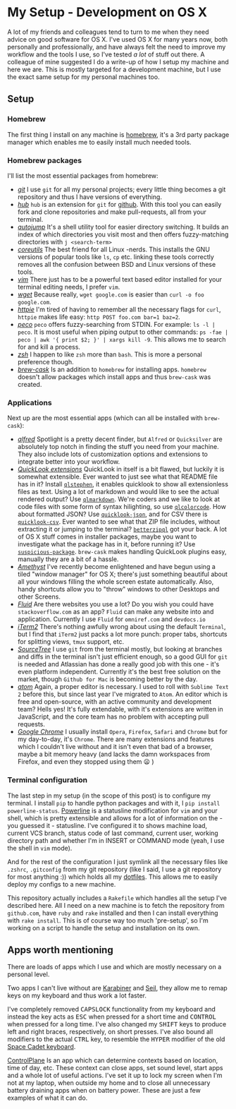 # My Setup - Development on OS X

A lot of my friends and colleagues tend to turn to me when they need advice on good software for OS X.
I've used OS X for many years now, both personally and professionally, and have always felt the need to improve my workflow and the tools I use, so I've tested _a lot_ of stuff out there.
A colleague of mine suggested I do a write-up of how I setup my machine and here we are.
This is mostly targeted for a development machine, but I use the exact same setup for my personal machines too.

## Setup

### Homebrew

The first thing I install on any machine is [homebrew](https://github.com/homebrew/homebrew), it's a 3rd party package manager which enables me to easily install much needed tools.

### Homebrew packages

I'll list the most essential packages from homebrew:

* [_git_](http://git-scm.com/) I use `git` for all my personal projects;
 every little thing becomes a git repository and thus I have versions of everything.
* [_hub_](https://github.com/github/hub) `hub` is an extension for `git` for [github](https://github.com).
With this tool you can easily fork and clone repositories and make pull-requests, all from your terminal.
* [_autojump_](https://github.com/joelthelion/autojump) It's a shell utility tool for easier directory switching.
It builds an index of which directories you visit most and then offers fuzzy-matching directories with `j <search-term>`
* [_coreutils_](http://www.gnu.org/software/coreutils/) The best friend for all Linux -nerds.
This installs the GNU versions of popular tools like `ls`, `cp` etc. linking these tools correctly removes all the confusion between BSD and Linux versions of these tools.
* [_vim_](http://www.vim.org/) There just has to be a powerful text based editor installed for your terminal editing needs, I prefer `vim`.
* [_wget_](https://www.gnu.org/software/wget/) Because really, `wget google.com` is easier than `curl -o foo google.com`.
* [_httpie_](http://httpie.org) I'm tired of having to remember all the necessary flags for `curl`, `httpie` makes life easy: `http POST foo.com bar=1 baz=2`.
* [_peco_](https://github.com/peco/peco) `peco` offers fuzzy-searching from STDIN.
For example: `ls -l | peco`. It is most useful when piping output to other commands: `ps -fae | peco | awk '{ print $2; }' | xargs kill -9`.
This allows me to search for and kill a process.
* [_zsh_](http://www.zsh.org/) I happen to like `zsh` more than `bash`.
This is more a personal preference though.
* [_brew-cask_](https://github.com/caskroom/homebrew-cask) Is an addition to `homebrew` for installing apps.
`homebrew` doesn't allow packages which install apps and thus `brew-cask` was created.

### Applications

Next up are the most essential apps (which can all be installed with `brew-cask`):

* [_alfred_](http://www.alfredapp.com/) Spotlight is a pretty decent finder, but `Alfred` or `Quicksilver` are absolutely top notch in finding the stuff you need from your machine.
They also include lots of customization options and extensions to integrate better into your workflow.
* [_QuickLook extensions_](https://github.com/sindresorhus/quick-look-plugins) QuickLook in itself is a bit flawed, but luckily it is somewhat extensible.
Ever wanted to just see what that README file has in it?
Install [`qlstephen`](http://whomwah.github.io/qlstephen/), it enables quicklook to show all extensionless files as text.
Using a lot of markdown and would like to see the actual rendered output?
Use [`qlmarkdown`](https://github.com/toland/qlmarkdown).
We're coders and we like to look at code files with some form of syntax hilighting, so use [`qlcolorcode`](https://code.google.com/p/qlcolorcode/).
 How about formatted JSON?
 Use [`quicklook-json`](http://www.sagtau.com/quicklookjson.html), and for CSV there is [`quicklook-csv`](https://github.com/p2/quicklook-csv).
 Ever wanted to see what that ZIP file includes, without extracting it or jumping to the terminal? [`betterzipql`](http://macitbetter.com/BetterZip-Quick-Look-Generator/) got your back.
 A lot of OS X stuff comes in installer packages, maybe you want to investigate what the package has in it, before running it?
 Use [`suspicious-package`](http://www.mothersruin.com/software/SuspiciousPackage/).
 `brew-cask` makes handling QuickLook plugins easy, manually they are a bit of a hassle.
* [_Amethyst_](https://github.com/ianyh/Amethyst) I've recently become enlightened and have begun using a tiled "window manager" for OS X;
 there's just something beautiful about all your windows filling the whole screen estate automatically.
 Also, handy shortcuts allow you to "throw" windows to other Desktops and other Screens.
* [_Fluid_](http://fluidapp.com/) Are there websites you use a lot?
Do you wish you could have `stackoverflow.com` as an app?
`Fluid` can make any website into and application.
Currently I use `Fluid` for `omniref.com` and `devdocs.io`
* [_iTerm2_](http://iterm2.com/) There's nothing awfully wrong about using the default `Terminal`, but I find that `iTerm2` just packs a lot more punch: proper tabs, shortcuts for splitting views, `tmux` support, etc.
* [_SourceTree_](http://www.sourcetreeapp.com/) I use `git` from the terminal mostly, but looking at branches and diffs in the terminal isn't just efficient enough, so a good GUI for `git` is needed and Atlassian has done a really good job with this one - it's even platform independent.
Currently it's the best free solution on the market, though `Github for Mac` is becoming better by the day.
* [_atom_](https://atom.io/) Again, a proper editor is necessary.
I used to roll with `Sublime Text 2` before this, but since last year I've migrated to `Atom`.
An editor which is free and open-source, with an active community and development team?
Hells yes!
It's fully extendable, with it's extensions are written in JavaScript, and the core team has no problem with accepting pull requests.
* [_Google Chrome_](http://www.google.com/chrome/) I usually install `Opera`, `Firefox`, `Safari` and `Chrome` but for my day-to-day, it's `Chrome`.
There are many extensions and features which I couldn't live without and it isn't even that bad of a browser, maybe a bit memory heavy (and lacks the damn workspaces from Firefox, and even they stopped using them :frowning: )

### Terminal configuration

The last step in my setup (in the scope of this post) is to configure my terminal.
I install `pip` to handle python packages and with it, I `pip install powerline-status`. [Powerline](https://github.com/powerline/powerline) is a statusline modification for `vim` and your shell, which is pretty extensible and allows for a lot of information on the - you guessed it - statusline.
I've configured it to shows machine load, current VCS branch, status code of last command, current user, working directory path and whether I'm in INSERT or COMMAND mode (yeah, I use the shell in `vim` mode).

And for the rest of the configuration I just symlink all the necessary files like `.zshrc`, `.gitconfig` from my git repository (like I said, I use a git repository for most anything :)) which holds all my [dotfiles](https://github.com/deiga/dotfiles).
This allows me to easily deploy my configs to a new machine.

This repository actually includes a `Rakefile` which handles all the setup I've described here.
All I need on a new machine is to fetch the repository from `github.com`, have `ruby` and `rake` installed and then I can install everything with `rake install`.
This is of course way too much 'pre-setup', so I'm working on a script to handle the setup and installation on its own.

## Apps worth mentioning

There are loads of apps which I use and which are mostly necessary on a personal level.

Two apps I can't live without are [Karabiner](https://pqrs.org/osx/karabiner/) and [Seil](https://pqrs.org/osx/karabiner/seil.html.en), they allow me to remap keys on my keyboard and thus work a lot faster.

I've completely removed <kbd>CAPSLOCK</kbd> functionality from my keyboard and instead the key acts as <kbd>ESC</kbd> when pressed for a short time and <kbd>CONTROL</kbd> when pressed for a long time.
I've also changed my <kbd>SHIFT</kbd> keys to produce left and right braces, respectively, on short presses.
I've also bound all modifiers to the actual <kbd>CTRL</kbd> key, to resemble the <kbd>HYPER</kbd> modifier of the old [Space Cadet keyboard](http://world.std.com/~jdostale/kbd/SpaceCadet.html).

[ControlPlane](http://www.controlplaneapp.com/) Is an app which can determine contexts based on location, time of day, etc.
These context can close apps, set sound level, start apps and a whole lot of useful actions.
I've set it up to lock my screen when I'm not at my laptop, when outside my home and to close all unnecessary battery draining apps when on battery power. These are just a few examples of what it can do.
